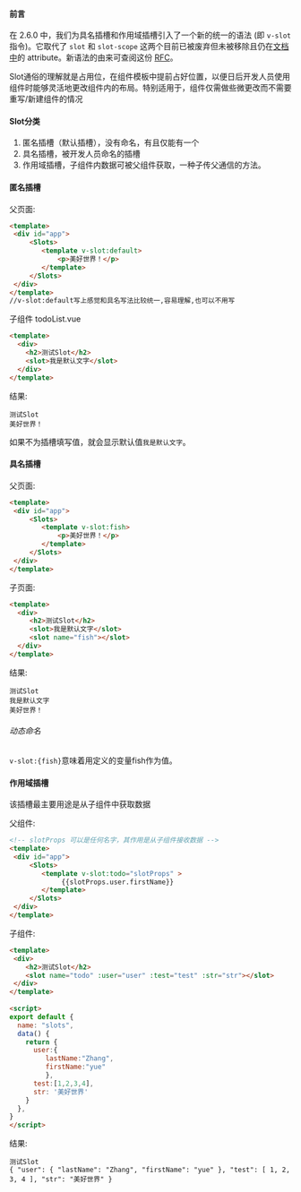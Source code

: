 #### 前言
在 2.6.0 中，我们为具名插槽和作用域插槽引入了一个新的统一的语法 (即 `v-slot` 指令)。它取代了 `slot` 和 `slot-scope` 这两个目前已被废弃但未被移除且仍在[文档中](https://cn.vuejs.org/v2/guide/components-slots.html#%E5%BA%9F%E5%BC%83%E4%BA%86%E7%9A%84%E8%AF%AD%E6%B3%95)的 attribute。新语法的由来可查阅这份 [RFC](https://github.com/vuejs/rfcs/blob/master/active-rfcs/0001-new-slot-syntax.md)。

Slot通俗的理解就是占用位，在组件模板中提前占好位置，以便日后开发人员使用组件时能够灵活地更改组件内的布局。特别适用于，组件仅需做些微更改而不需要重写/新建组件的情况

#### Slot分类
1. 匿名插槽（默认插槽），没有命名，有且仅能有一个
2. 具名插槽，被开发人员命名的插槽
3. 作用域插槽，子组件内数据可被父组件获取，一种子传父通信的方法。

#### 匿名插槽
父页面:
```html
<template>  
 <div id="app">  
	 <Slots> 
		<template v-slot:default>  
			<p>美好世界！</p>  
		</template>
	 </Slots>
 </div>
</template>   
//v-slot:default写上感觉和具名写法比较统一,容易理解,也可以不用写
```
子组件 todoList.vue
```html
<template>  
  <div> 
	<h2>测试Slot</h2>  
	<slot>我是默认文字</slot>  
  </div>
</template>
```

结果:
```text
测试Slot
美好世界！
```

如果不为插槽填写值，就会显示默认值`我是默认文字`。

#### 具名插槽
父页面:
```html
<template>  
 <div id="app">  
	 <Slots> 
		<template v-slot:fish>  
			<p>美好世界！</p>  
		</template>
	 </Slots>
 </div>
</template>
```

子页面:
```html
<template>  
  <div>
	 <h2>测试Slot</h2>  
	 <slot>我是默认文字</slot>  
	 <slot name="fish"></slot>  
  </div>
</template>
```

结果:
```text
测试Slot
我是默认文字
美好世界！
```

###### 动态命名
`v-slot:{fish}`意味着用定义的变量fish作为值。

#### 作用域插槽
该插槽最主要用途是从子组件中获取数据

父组件:
```html
<!-- slotProps 可以是任何名字，其作用是从子组件接收数据 -->
<template>  
 <div id="app">  
	 <Slots>
		<template v-slot:todo="slotProps" >  
			 {{slotProps.user.firstName}}  
	    </template>  
	 </Slots>
 </div>
</template>
```

子组件:
```html
<template>  
 <div>
	<h2>测试Slot</h2>
	<slot name="todo" :user="user" :test="test" :str="str"></slot>  
 </div>
</template>  
  
<script>  
export default {  
  name: "slots",  
  data() {  
    return {  
      user:{  
         lastName:"Zhang",  
		 firstName:"yue"  
		 },  
	  test:[1,2,3,4],  
	  str: '美好世界'  
	}  
  },  
}  
</script>
```

结果:
```text
测试Slot
{ "user": { "lastName": "Zhang", "firstName": "yue" }, "test": [ 1, 2, 3, 4 ], "str": "美好世界" }
```
